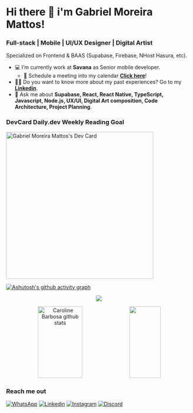 # Hi there 👋 i'm Gabriel Moreira Mattos!

### Full-stack | Mobile | UI/UX Designer | Digital Artist
Specialized on Frontend & BAAS (Supabase, Firebase, NHost Hasura, etc).

- 💻 I’m currently work at **Savana** as Senior mobile developer.
  - 📅 Schedule a meeting into my calendar [**Click here**](https://cal.com/codemoreira)!
- 👨‍💻 Do you want to know more about my past experiences? Go to my [**Linkedin**](https://www.linkedin.com/in/moreiracode/).
- 💬 Ask me about **Supabase, React, React Native, TypeScript, Javascript, Node.js, UX/UI, Digital Art composition, Code Architecture, Project Planning**.

### DevCard Daily.dev Weekly Reading Goal
<a href="https://app.daily.dev/CodeMoreira"><img src="https://api.daily.dev/devcards/4ec200c5c73c486fa3fd832529814151.png?r=1xu" width="400" alt="Gabriel Moreira Mattos's Dev Card"/></a>

[![Ashutosh's github activity graph](https://github-readme-activity-graph.vercel.app/graph?username=CodeMoreira&bg_color=0d1117&color=f4883d&line=f4883d&point=f6ae88&area=true&hide_border=true)](https://github.com/ashutosh00710/github-readme-activity-graph)

<p align="center">
  <img src="https://github-profile-trophy.vercel.app/?username=CodeMoreira&theme=dracula&row=2&no-bg=true&column=3&margin-w=15&margin-h=15" />
</p>

<div align="center">  
  <img width="49%" height="195px" src="https://github-readme-stats.vercel.app/api?username=CodeMoreira&show_icons=true&count_private=true&hide_border=true&title_color=ff91a4&icon_color=ff91a4&text_color=c9d1d9&bg_color=0d1117" alt="Caroline Barbosa github stats" /> 
  <img width="41%" height="195px" src="https://github-readme-stats.vercel.app/api/top-langs/?username=CodeMoreira&layout=compact&hide_border=true&title_color=ff91a4&text_color=ff91a4&bg_color=0d1117" />
</div>

### Reach me out
[![WhatsApp](https://img.shields.io/badge/WhatsApp-25D366?style=for-the-badge&logo=whatsapp&logoColor=white)](https://wa.me/5511987860899)
[![Linkedin](https://img.shields.io/badge/LinkedIn-0077B5?style=for-the-badge&logo=linkedin&logoColor=white)](https://www.linkedin.com/in/moreiracode/)
[![Instagram](https://img.shields.io/badge/Instagram-E4405F?style=for-the-badge&logo=instagram&logoColor=white)](https://www.instagram.com/cloudsproduction/)
[![Discord](https://img.shields.io/badge/Discord-7289DA?style=for-the-badge&logo=discord&logoColor=white)](https://discord.com/invite/n9rmHzwx)

